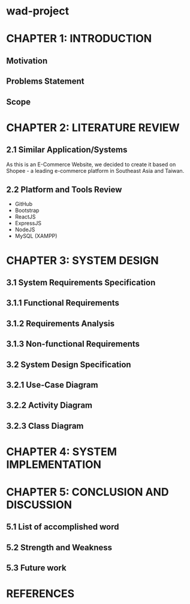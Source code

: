 # wad-project
# CHAPTER 1: INTRODUCTION
## Motivation
## Problems Statement
## Scope
# CHAPTER 2: LITERATURE REVIEW
## 2.1 Similar Application/Systems
As this is an E-Commerce Website, we decided to create it based on Shopee - a leading e-commerce platform in Southeast Asia and Taiwan.

## 2.2 Platform and Tools Review
- GitHub
- Bootstrap
- ReactJS
- ExpressJS
- NodeJS
- MySQL (XAMPP)


# CHAPTER 3: SYSTEM DESIGN
## 3.1 System Requirements Specification
## 3.1.1 Functional Requirements
## 3.1.2 Requirements Analysis
## 3.1.3 Non-functional Requirements
## 3.2 System Design Specification
## 3.2.1 Use-Case Diagram
## 3.2.2 Activity Diagram
## 3.2.3 Class Diagram
# CHAPTER 4: SYSTEM IMPLEMENTATION
# CHAPTER 5: CONCLUSION AND DISCUSSION
## 5.1 List of accomplished word
## 5.2 Strength and Weakness
## 5.3 Future work
# REFERENCES




